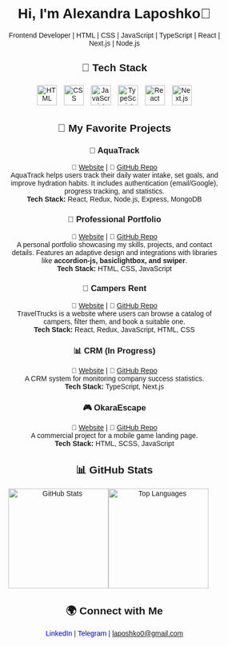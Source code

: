 
<div
    style="font-family: Arial, sans-serif; text-align: center; margin: 40px"
  >
    <div style="max-width: 800px; margin: auto">
      <h1>Hi, I'm Alexandra Laposhko👋</h1>
      <p>
        Frontend Developer | HTML | CSS | JavaScript | TypeScript | React |
        Next.js | Node.js
      </p>
      <h2>🚀 Tech Stack</h2>
      <div>
        <img
          src="https://cdn.jsdelivr.net/gh/devicons/devicon/icons/html5/html5-original.svg"
          alt="HTML"
          style="width: 40px; margin: 5px"
        />
        <img
          src="https://cdn.jsdelivr.net/gh/devicons/devicon/icons/css3/css3-original.svg"
          alt="CSS"
          style="width: 40px; margin: 5px"
        />
        <img
          src="https://cdn.jsdelivr.net/gh/devicons/devicon/icons/javascript/javascript-original.svg"
          alt="JavaScript"
          style="width: 40px; margin: 5px"
        />
        <img
          src="https://cdn.jsdelivr.net/gh/devicons/devicon/icons/typescript/typescript-original.svg"
          alt="TypeScript"
          style="width: 40px; margin: 5px"
        />
        <img
          src="https://cdn.jsdelivr.net/gh/devicons/devicon/icons/react/react-original.svg"
          alt="React"
          style="width: 40px; margin: 5px"
        />
        <img
          src="https://cdn.jsdelivr.net/gh/devicons/devicon/icons/nextjs/nextjs-original-wordmark.svg"
          alt="Next.js"
          style="width: 40px; margin: 5px"
        />
      </div>
        
## 🚀 My Favorite Projects  

### 🌊 AquaTrack  
🔗 [Website](https://full-stack-fusion.vercel.app/) | 📂 [GitHub Repo](https://github.com/laposhko/FullStackFusion)  
AquaTrack helps users track their daily water intake, set goals, and improve hydration habits. It includes authentication (email/Google), progress tracking, and statistics.  
**Tech Stack:** React, Redux, Node.js, Express, MongoDB  

### 💼 Professional Portfolio  
🔗 [Website](https://laposhko.github.io/NotWizards.YET/) | 📂 [GitHub Repo](https://github.com/laposhko/NotWizards.YET)  
A personal portfolio showcasing my skills, projects, and contact details. Features an adaptive design and integrations with libraries like **accordion-js, basiclightbox, and swiper**.  
**Tech Stack:** HTML, CSS, JavaScript  

### 🚐 Campers Rent  
🔗 [Website](https://travel-trucks-bay.vercel.app) | 📂 [GitHub Repo](https://github.com/laposhko/TravelTrucks)  
TravelTrucks is a website where users can browse a catalog of campers, filter them, and book a suitable one.  
**Tech Stack:** React, Redux, JavaScript, HTML, CSS  

### 📊 CRM (In Progress)  
🔗 [Website](https://crm-topaz-five.vercel.app/) | 📂 [GitHub Repo](https://github.com/laposhko/crm)  
A CRM system for monitoring company success statistics.  
**Tech Stack:** TypeScript, Next.js  

### 🎮 OkaraEscape  
🔗 [Website](https://laposhko.github.io/OkaraEscape/) | 📂 [GitHub Repo](https://github.com/laposhko/OkaraEscape)  
A commercial project for a mobile game landing page.  
**Tech Stack:** HTML, SCSS, JavaScript  
      <h2>📊 GitHub Stats</h2>
        <div style="display: flex">
        <img
          src="https://github-readme-stats.vercel.app/api?username=laposhko&show_icons=true&theme=radical"
          alt="GitHub Stats"
          style="height: 200px"
        />
        <img
          src="https://github-readme-stats.vercel.app/api/top-langs/?username=laposhko&layout=compact&theme=radical"
          alt="Top Languages"
          style="height: 200px"
        />
      </div>
      <h2>🌍 Connect with Me</h2>
      <p>
        <a
          href="https://www.linkedin.com/in/oleksandra-laposhko/"
            target="_blank"
          style="text-decoration: none; color: blue"
          >LinkedIn</a
        >
        |
        <a
          href="https://t.me/username09"
            target="_blank"
          style="text-decoration: none; color: blue"
          >Telegram</a
        >
        |
        <a
          href="mailto:laposhko0@gmail.com"
          style="text-decoration: none; color: blue"
          >laposhko0@gmail.com</a
        >
      </p>
    </div>
  </div>
